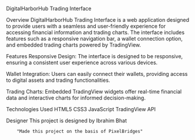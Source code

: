 DigitalHarborHub Trading Interface

Overview
DigitalHarborHub Trading Interface is a web application designed to provide users with a seamless and user-friendly experience for accessing financial information and trading charts. The interface includes features such as a responsive navigation bar, a wallet connection option, and embedded trading charts powered by TradingView.

Features
Responsive Design: The interface is designed to be responsive, ensuring a consistent user experience across various devices.

Wallet Integration: Users can easily connect their wallets, providing access to digital assets and trading functionalities.

Trading Charts: Embedded TradingView widgets offer real-time financial data and interactive charts for informed decision-making.

Technologies Used
HTML5
CSS3
JavaScript
TradingView API

Designer
This project is designed by Ibrahim Bhat

        "Made this project on the basis of PixelBridges"